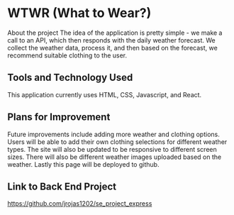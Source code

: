 # WTWR (What to Wear?)

About the project
The idea of the application is pretty simple - we make a call to an API, which then responds with the daily weather forecast. We collect the weather data, process it, and then based on the forecast, we recommend suitable clothing to the user.

## Tools and Technology Used

This application currently uses HTML, CSS, Javascript, and React.

## Plans for Improvement

Future improvements include adding more weather and clothing options. Users will be able to add their own clothing selections for different weather types. The site will also be updated to be responsive to different screen sizes. There will also be different weather images uploaded based on the weather. Lastly this page will be deployed to github.

## Link to Back End Project

https://github.com/jrojas1202/se_project_express
